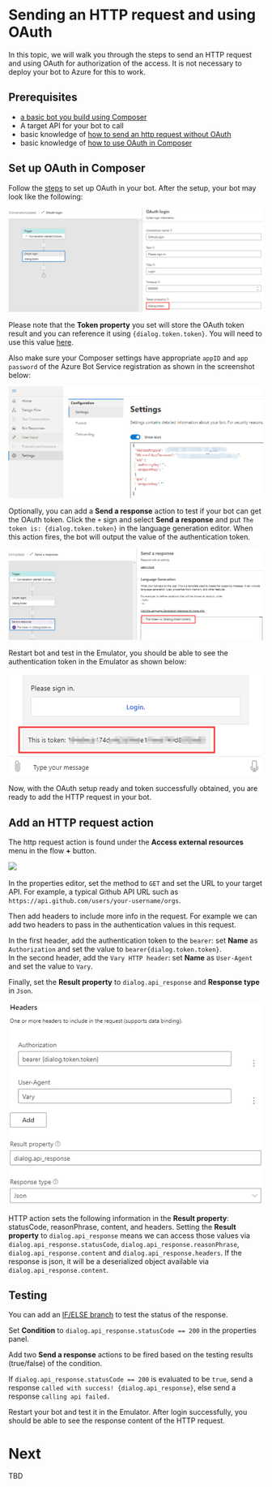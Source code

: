 # Sending an HTTP request and using OAuth 
In this topic, we will walk you through the steps to send an HTTP request and using OAuth for authorization of the access. It is not necessary to deploy your bot to Azure for this to work.

## Prerequisites
- [a basic bot you build using Composer](tutorial-create-echobot.md)
- A target API for your bot to call
- basic knowledge of [how to send an http request without OAuth](./tutorial/bot-tutorial-get-weather.md#add-an-http-request)
- basic knowledge of [how to use OAuth in Composer](how_to_use_oauth.md)
  
## Set up OAuth in Composer 
Follow the [steps](how_to_use_oauth.md) to set up OAuth in your bot. After the setup, your bot may look like the following: 

![oauth-setup](./media/integration/oauth-setup.png)

Please note that the **Token property** you set will store the OAuth token result and you can reference it using `{dialog.token.token}`. You will need to use this value [here](#add-an-http-request). 

Also make sure your Composer settings have appropriate `appID` and `app password` of the Azure Bot Service registration as shown in the screenshot below: 

![composer-oauth-setting](./media/integration/composer-oauth-setting.png)

Optionally, you can add a **Send a response** action to test if your bot can get the OAuth token. Click the `+` sign and select **Send a response** and put `The token is: {dialog.token.token}` in the language generation editor. When this action fires, the bot will output the value of the authentication token. 

![oauth-response-to-test](./media/integration/oauth-response-to-test.png)

Restart bot and test in the Emulator, you should be able to see the authentication token in the Emulator as shown below: 

![oauth-test-token](./media/integration/oauth-test-token.png)

Now, with the OAuth setup ready and token successfully obtained, you are ready to add the HTTP request in your bot. 

## Add an HTTP request action
The http request action is found under the **Access external resources** menu in the flow **+** button.

![](./media/tutorial-weatherbot/03/http-step.png)

In the properties editor, set the method to `GET` and set the URL to your target API. For example, a typical Github API URL such as `https://api.github.com/users/your-username/orgs`. 

Then add headers to include more info in the request. For example we can add two headers to pass in the authentication values in this request. 
    
   In the first header, add the authentication token to the `bearer`: set **Name** as `Authorization` and set the value to `bearer{dialog.token.token}`.  
   In the second header, add the `Vary HTTP header`: set **Name** as `User-Agent` and set the value to `Vary`. 

Finally, set the **Result property** to `dialog.api_response` and **Response type** in `Json`. 

![oauth-headers](./media/integration/oauth-headers.png)

HTTP action sets the following information in the **Result property**: statusCode, reasonPhrase, content, and headers. Setting the **Result property** to `dialog.api_response` means we can access those values via `dialog.api_response.statusCode`, `dialog.api_response.reasonPhrase`, `dialog.api_response.content` and `dialog.api_response.headers`. If the response is json, it will be a deserialized object available via `dialog.api_response.content`.

## Testing 
You can add an [IF/ELSE branch](howto-controlling-conversation-flow.md#branch-if-else) to test the status of the response. 

Set **Condition** to `dialog.api_response.statusCode == 200` in the properties panel. 

Add two **Send a response** actions to be fired based on the testing results (true/false) of the condition. 

If `dialog.api_response.statusCode == 200` is evaluated to be `true`, send a response `called with success! {dialog.api_response}`, else send a response `calling api failed.`

Restart your bot and test it in the Emulator. After login successfully, you should be able to see the response content of the HTTP request. 

# Next 
TBD










